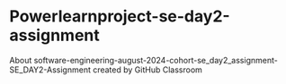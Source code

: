 # Powerlearnproject-se-day2-assignment
About software-engineering-august-2024-cohort-se_day2_assignment-SE_DAY2-Assignment created by GitHub Classroom

